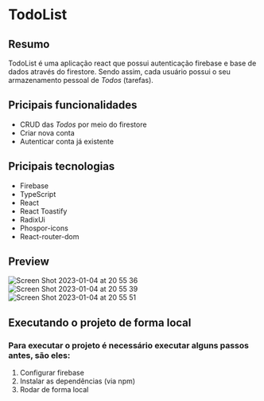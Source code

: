 # TodoList

## Resumo

TodoList é uma aplicação react que possui autenticação firebase e base de dados através do firestore. Sendo assim, cada usuário possui o seu armazenamento pessoal de <i>Todos</i> (tarefas).

## Pricipais funcionalidades

- CRUD das <i>Todos</i> por meio do firestore
- Criar nova conta
- Autenticar conta já existente

## Pricipais tecnologias

- Firebase
- TypeScript
- React
- React Toastify
- RadixUi
- Phospor-icons
- React-router-dom

## Preview

![Screen Shot 2023-01-04 at 20 55 36](https://user-images.githubusercontent.com/90735982/210672603-a000d604-8393-4ee6-b8b9-4b599daa1032.png)
![Screen Shot 2023-01-04 at 20 55 39](https://user-images.githubusercontent.com/90735982/210672606-267543b6-4392-4baf-a839-1d79925ce587.png)
![Screen Shot 2023-01-04 at 20 55 51](https://user-images.githubusercontent.com/90735982/210672610-45f3ee8f-1469-4b59-b4f7-c28852cf2772.png)

## Executando o projeto de forma local

### Para executar o projeto é necessário executar alguns passos antes, são eles:

1. Configurar firebase
2. Instalar as dependências (via npm)
3. Rodar de forma local
